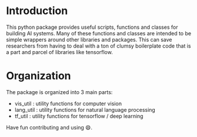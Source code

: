 # Introduction
This python package provides useful scripts, functions and classes for building AI systems. Many of these functions and classes are intended to be simple wrappers around other libraries and packages. This can save researchers from having to deal with a ton of clumsy boilerplate code that is a part and parcel of libraries like tensorflow. 

# Organization
The package is organized into 3 main parts:
- vis_util : utility functions for computer vision 
- lang_util : utility functions for natural language processing 
- tf_util : utility functions for tensorflow / deep learning


Have fun contributing and using :smile:.
